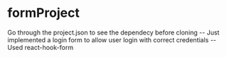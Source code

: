 # formProject
 Go through the project.json to see the dependecy before cloning 
 -- Just implemented a login form to allow user login with correct credentials
 -- Used react-hook-form
